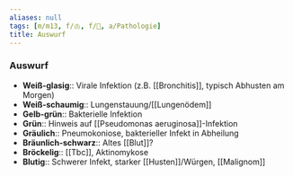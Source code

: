 ```yaml
---
aliases: null
tags: [m/m13, f/🫁, f/🦠, a/Pathologie]
title: Auswurf
---
```

### Auswurf
- **Weiß-glasig**:: Virale Infektion (z.B. [[Bronchitis]], typisch Abhusten am Morgen)
- **Weiß-schaumig**:: Lungenstauung/[[Lungenödem]]
- **Gelb-grün**:: Bakterielle Infektion
- **Grün**:: Hinweis auf [[Pseudomonas aeruginosa]]-Infektion
- **Gräulich**:: Pneumokoniose, bakterieller Infekt in Abheilung
- **Bräunlich-schwarz**:: Altes [[Blut]]?
- **Bröckelig**:: [[Tbc]], Aktinomykose
- **Blutig**:: Schwerer Infekt, starker [[Husten]]/Würgen, [[Malignom]]